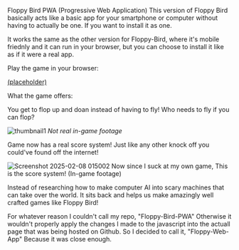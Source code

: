 Floppy Bird PWA (Progressive Web Application)
This version of Floppy Bird basically acts like a basic app for your smartphone or computer without having to actually be one. If you want to install it as one.

It works the same as the other version for Floppy-Bird, where it's mobile friednly and it can run in your browser, but you can choose to install it like as if it were a real app.

Play the game in your browser:

[(placeholder)](https://gooberheads6297.github.io/Floppy-Bird-PWA-App/)

What the game offers:

You get to flop up and doan instead of having to fly! Who needs to fly if you can flop?  

![thumbnail1](https://github.com/user-attachments/assets/4a38ddad-c6c9-4bd6-8323-98b33a0bda0d)
*Not real in-game footage*

Game now has a real score system! Just like any other knock off you could've found off the internet!

 ![Screenshot 2025-02-08 015002](https://github.com/user-attachments/assets/84319c13-a2e7-46d9-9d1a-36489dc1f981)
Now since I suck at my own game, This is the score system! (In-game footage)

Instead of researching how to make computer AI into scary machines that can take over the world. It sits back and helps us make amazingly well crafted games like Floppy Bird!

For whatever reason I couldn't call my repo, "Floppy-Bird-PWA" Otherwise it wouldn't properly apply the changes I made to the javascript into the actuall page that was being hosted on Github. So I decided to call it, "Floppy-Web-App" Because it was close enough.
